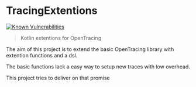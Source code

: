 # TracingExtentions

[![Known Vulnerabilities](https://snyk.io/test/github/vincentfree/TracingExtentions/badge.svg?targetFile=build.gradle)](https://snyk.io/test/github/vincentfree/TracingExtentions?targetFile=build.gradle)

> Kotlin extentions for OpenTracing

The aim of this project is to extend 
the basic OpenTracing library with extention functions and a dsl.

The basic functions lack a easy way to setup new traces with low overhead. 

This project tries to deliver on that promise
